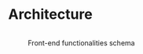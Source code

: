 # Architecture

<figure><img src="../../.gitbook/assets/Schémas fonctionnels &#x26; Cartes des livrables - Front.png" alt=""><figcaption><p>Front-end functionalities schema</p></figcaption></figure>
